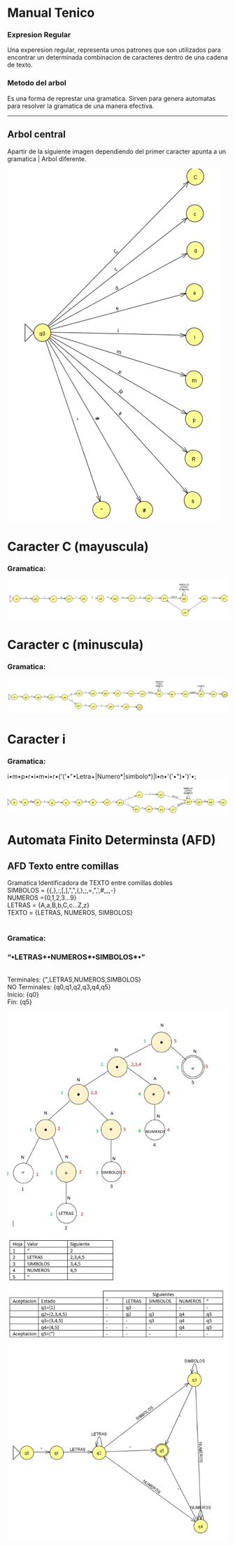# Manual Tenico

### Expresion Regular
Una experesion regular, representa unos patrones que son utilizados para encontrar un determinada combinacion de caracteres dentro de una cadena de texto.

### Metodo del arbol
Es una forma de represtar una gramatica. Sirven para genera automatas para resolver la gramatica de una manera efectiva.

---
## Arbol central
Apartir de la siguiente imagen dependiendo del primer caracter apunta a un gramatica | Arbol diferente.


![ventana](/1_Arbol_JFLAP/Arbol_1_Central.PNG)

# Caracter C (mayuscula)
### Gramatica:
![ventana](/1_Arbol_JFLAP/Arbol_Letra_C.png)

# Caracter c (minuscula)
### Gramatica:
![ventana](/1_Arbol_JFLAP/Arbol_Letra_c2.png)


# Caracter i
### Gramatica:
i•m•p•r•i•m•i•r•('('•"•Letra+|Numero*|simbolo*)|l•n•'('•")•')'•;
![ventana](/1_Arbol_JFLAP/Arbol_Letra_i.PNG)

# Automata Finito Determinsta (AFD)
## AFD Texto entre comillas

Gramatica Identificadora de TEXTO entre comillas dobles<br>
SIMBOLOS = {{,},:,[,],",",(,),;,=,",',#,_,-}<br>
NUMEROS ={0,1,2,3...9}<br>
LETRAS = {A,a,B,b,C,c...Z,z}<br>
TEXTO = {LETRAS, NUMEROS, SIMBOLOS}<br>
<br>
### Gramatica:<br>
###  “•LETRAS+•NUMEROS*•SIMBOLOS*•”
<br>
Terminales: {",LETRAS,NUMEROS,SIMBOLOS}<br>
NO Terminales: {q0,q1,q2,q3,q4,q5}<br>
Inicio: {q0}<br>
Fin: {q5}<br>

![ventana](/1_Arbol_JFLAP/Automata_Finito_Determinista_TEXTO_ARBOL.PNG)
![ventana](/1_Arbol_JFLAP/Automata_Finito_Determinista_TEXTO_TABLA.PNG)
![ventana](/1_Arbol_JFLAP/Automata_Finito_Determinista_TEXTO_GRAFICA.PNG)